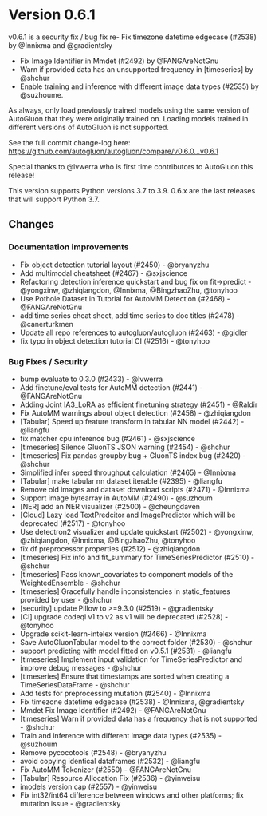 # Version 0.6.1

v0.6.1 is a security fix / bug fix re- Fix timezone datetime edgecase (#2538) by @Innixma and @gradientsky
- Fix Image Identifier in Mmdet (#2492) by @FANGAreNotGnu
- Warn if provided data has an unsupported frequency in [timeseries] by @shchur
- Enable training and inference with different image data types (#2535) by @suzhoume.

As always, only load previously trained models using the same version of AutoGluon that they were originally trained on. 
Loading models trained in different versions of AutoGluon is not supported.

See the full commit change-log here: https://github.com/autogluon/autogluon/compare/v0.6.0...v0.6.1

Special thanks to @lvwerra who is first time contributors to AutoGluon this release!

This version supports Python versions 3.7 to 3.9. 0.6.x are the last releases that will support Python 3.7.

## Changes

### Documentation improvements

- Fix object detection tutorial layout (#2450) - @bryanyzhu
- Add multimodal cheatsheet (#2467) - @sxjscience
- Refactoring detection inference quickstart and bug fix on fit->predict - @yongxinw, @zhiqiangdon, @Innixma, @BingzhaoZhu, @tonyhoo
- Use Pothole Dataset in Tutorial for AutoMM Detection (#2468) - @FANGAreNotGnu
- add time series cheat sheet, add time series to doc titles (#2478) - @canerturkmen
- Update all repo references to autogluon/autogluon (#2463) - @gidler
- fix typo in object detection tutorial CI (#2516) - @tonyhoo

### Bug Fixes / Security

- bump evaluate to 0.3.0 (#2433) - @lvwerra
- Add finetune/eval tests for AutoMM detection (#2441) - @FANGAreNotGnu
- Adding Joint IA3_LoRA as efficient finetuning strategy (#2451) - @Raldir
- Fix AutoMM warnings about object detection (#2458) - @zhiqiangdon
- [Tabular] Speed up feature transform in tabular NN model (#2442) - @liangfu
- fix matcher cpu inference bug (#2461) - @sxjscience
- [timeseries] Silence GluonTS JSON warning (#2454) - @shchur
- [timeseries] Fix pandas groupby bug + GluonTS index bug (#2420) - @shchur
- Simplified infer speed throughput calculation (#2465) - @Innixma
- [Tabular] make tabular nn dataset iterable (#2395) - @liangfu
- Remove old images and dataset download scripts (#2471) - @Innixma
- Support image bytearray in AutoMM (#2490) - @suzhoum
- [NER] add an NER visualizer (#2500) - @cheungdaven
- [Cloud] Lazy load TextPredcitor and ImagePredictor which will be deprecated (#2517) - @tonyhoo
- Use detectron2 visualizer and update quickstart (#2502) - @yongxinw, @zhiqiangdon, @Innixma, @BingzhaoZhu, @tonyhoo
- fix df preprocessor properties (#2512) - @zhiqiangdon
- [timeseries] Fix info and fit_summary for TimeSeriesPredictor (#2510) - @shchur
- [timeseries] Pass known_covariates to component models of the WeightedEnsemble - @shchur
- [timeseries] Gracefully handle inconsistencies in static_features provided by user - @shchur
- [security] update Pillow to >=9.3.0 (#2519) - @gradientsky
- [CI] upgrade codeql v1 to v2 as v1 will be deprecated (#2528) - @tonyhoo
- Upgrade scikit-learn-intelex version (#2466) - @Innixma
- Save AutoGluonTabular model to the correct folder (#2530) - @shchur
- support predicting with model fitted on v0.5.1 (#2531) - @liangfu
- [timeseries] Implement input validation for TimeSeriesPredictor and improve debug messages - @shchur
- [timeseries] Ensure that timestamps are sorted when creating a TimeSeriesDataFrame - @shchur
- Add tests for preprocessing mutation (#2540) - @Innixma
- Fix timezone datetime edgecase (#2538) - @Innixma, @gradientsky
- Mmdet Fix Image Identifier (#2492) - @FANGAreNotGnu
- [timeseries] Warn if provided data has a frequency that is not supported - @shchur
- Train and inference with different image data types (#2535) - @suzhoum
- Remove pycocotools (#2548) - @bryanyzhu
- avoid copying identical dataframes (#2532) - @liangfu
- Fix AutoMM Tokenizer (#2550) - @FANGAreNotGnu
- [Tabular] Resource Allocation Fix (#2536) - @yinweisu
- imodels version cap (#2557) - @yinweisu
- Fix int32/int64 difference between windows and other platforms; fix mutation issue - @gradientsky
